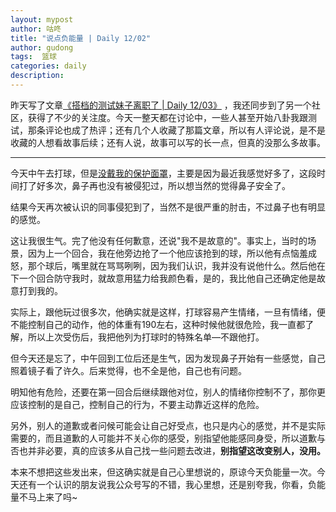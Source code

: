 ```yaml
---
layout: mypost
author: 咕咚
title: "说点负能量 | Daily 12/02"
author: gudong
tags:  篮球 
categories: daily
description: 
---
```



昨天写了文章[《搭档的测试妹子离职了 | Daily 12/03》](https://mp.weixin.qq.com/s/0EwvJ15OKgoXJXrfGw_mqg) ，我还同步到了另一个社区，获得了不少的关注度。今天一整天都在讨论中，一些人甚至开始八卦我跟测试，那条评论也成了热评；还有几个人收藏了那篇文章，所以有人评论说，是不是收藏的人想看故事后续；还有人说，故事可以写的长一点，但真的没那么多故事。

---

今天中午去打球，但是[没戴我的保护面罩](https://mp.weixin.qq.com/s/s3HCLJTv1Fz8kgAlC2u79w)，主要是因为最近我感觉好多了，这段时间打了好多次，鼻子再也没有被侵犯过，所以想当然的觉得鼻子安全了。

结果今天再次被认识的同事侵犯到了，当然不是很严重的肘击，不过鼻子也有明显的感觉。

这让我很生气。完了他没有任何歉意，还说"我不是故意的"。事实上，当时的场景，因为上一个回合，我在他旁边抢了一个他应该抢到的球，所以他有点恼羞成怒，那个球后，嘴里就在骂骂咧咧，因为我们认识，我并没有说他什么。然后他在下一个回合防守我时，就故意用猛力给我颜色看，是的，我比他自己还确定他是故意打到我的。

实际上，跟他玩过很多次，他确实就是这样，打球容易产生情绪，一旦有情绪，便不能控制自己的动作，他的体重有190左右，这种时候他就很危险，我一直都了解，所以上次受伤后，我把他列为打球时的特殊名单—不跟他打。

但今天还是忘了，中午回到工位后还是生气，因为发现鼻子开始有一些感觉，自己照着镜子看了许久。后来觉得，也不全是他，自己也有问题。

明知他有危险，还要在第一回合后继续跟他对位，别人的情绪你控制不了，那你更应该控制的是自己，控制自己的行为，不要主动靠近这样的危险。

另外，别人的道歉或者问候可能会让自己好受点，也只是内心的感觉，并不是实际需要的，而且道歉的人可能并不关心你的感受，别指望他能感同身受，所以道歉与否也并非必要，真的应该多从自己找一些问题去改进，**别指望这改变别人，没用。**

本来不想把这些发出来，但这确实就是自己心里想说的，原谅今天负能量一次。今天还有一个认识的朋友说我公众号写的不错，我心里想，还是别夸我，你看，负能量不马上来了吗~
